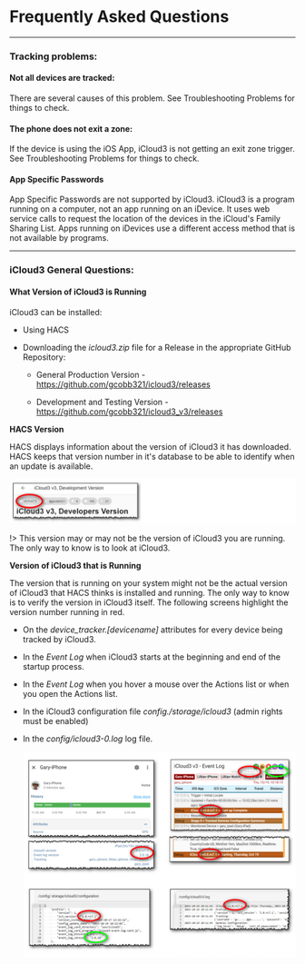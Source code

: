 # Frequently Asked Questions

------

### Tracking problems:

#### Not all devices are tracked:

There are several causes of this problem. See Troubleshooting Problems for things to check.



#### The phone does not exit a zone:

If the device is using the iOS App, iCloud3 is not getting an exit zone trigger. See Troubleshooting Problems for things to check.



#### App Specific Passwords 
App Specific Passwords are not supported by iCloud3. iCloud3 is a program running on a computer, not an app running on an iDevice. It uses web service calls to request the location of the devices in the iCloud's Family Sharing List. Apps running on iDevices use a different access method that is not available by programs.



------

### iCloud3 General Questions:

#### What Version of iCloud3 is Running

iCloud3 can be installed:

- Using HACS

- Downloading the *icloud3.zip* file for a Release in the appropriate GitHub Repository:

  -  General Production Version - https://github.com/gcobb321/icloud3/releases

  - Development and Testing Version - https://github.com/gcobb321/icloud3_v3/releases

    

**HACS Version**

HACS displays information about the version of iCloud3 it has downloaded. HACS keeps that version number in it's database to be able to identify when an update is available. 

![](../images/version-hacs.png)

!> This version may or may not be the version of iCloud3 you are running. The only way to know is to look at iCloud3.



**Version of iCloud3 that is Running**

The version that is running on your system might not be the actual version of iCloud3 that HACS thinks is installed and running. The only way to know is to verify the version in iCloud3 itself.  The following screens highlight the version number running in red. 

- On the *device_tracker.[devicename]* attributes for every device being tracked by iCloud3.

- In the *Event Log* when iCloud3 starts at the beginning and end of the startup process.

- In the *Event Log* when you hover a mouse over the Actions list or when you open the Actions list. 

- In the iCloud3 configuration file *config./storage/icloud3* (admin rights must be enabled)

- In the *config/icloud3-0.log* log file.

  ![](../images/version-running.png)

